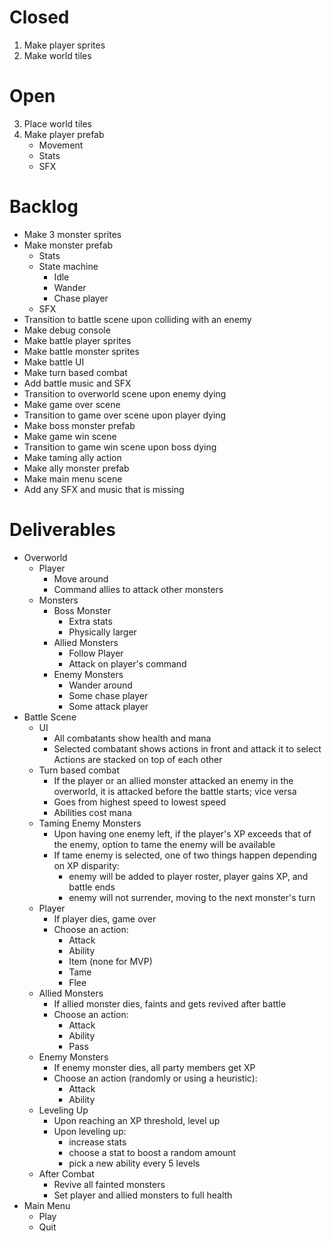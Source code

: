 # Closed

1. Make player sprites
2. Make world tiles

# Open

3. Place world tiles
4. Make player prefab
    - Movement
    - Stats
    - SFX

# Backlog

- Make 3 monster sprites
- Make monster prefab
    - Stats
    - State machine
        - Idle
        - Wander
        - Chase player
    - SFX
- Transition to battle scene upon colliding with an enemy
- Make debug console
- Make battle player sprites
- Make battle monster sprites
- Make battle UI
- Make turn based combat
- Add battle music and SFX
- Transition to overworld scene upon enemy dying
- Make game over scene
- Transition to game over scene upon player dying
- Make boss monster prefab
- Make game win scene
- Transition to game win scene upon boss dying
- Make taming ally action
- Make ally monster prefab
- Make main menu scene
- Add any SFX and music that is missing

# Deliverables

- Overworld
    - Player
        * Move around
        * Command allies to attack other monsters
    - Monsters
        - Boss Monster
            * Extra stats
            * Physically larger
        - Allied Monsters
            * Follow Player
            * Attack on player's command
        - Enemy Monsters
            * Wander around
            * Some chase player
            * Some attack player
- Battle Scene
    - UI
        * All combatants show health and mana
        * Selected combatant shows actions in front and attack it to select
            Actions are stacked on top of each other
    - Turn based combat
        * If the player or an allied monster attacked an enemy in the overworld, 
            it is attacked before the battle starts; vice versa
        * Goes from highest speed to lowest speed
        * Abilities cost mana
    - Taming Enemy Monsters
        * Upon having one enemy left, if the player's XP exceeds that of the enemy,
            option to tame the enemy will be available
        * If tame enemy is selected, one of two things happen depending on XP disparity:
            - enemy will be added to player roster, player gains XP, and battle ends
            - enemy will not surrender, moving to the next monster's turn
    - Player
        * If player dies, game over
        * Choose an action:
            - Attack
            - Ability
            - Item (none for MVP)
            - Tame
            - Flee
    - Allied Monsters
        * If allied monster dies, faints and gets revived after battle
        * Choose an action:
            - Attack
            - Ability
            - Pass
    - Enemy Monsters
        * If enemy monster dies, all party members get XP
        * Choose an action (randomly or using a heuristic):
            - Attack
            - Ability
    - Leveling Up
        * Upon reaching an XP threshold, level up
        * Upon leveling up:
            - increase stats
            - choose a stat to boost a random amount
            - pick a new ability every 5 levels 
    - After Combat
        * Revive all fainted monsters
        * Set player and allied monsters to full health
- Main Menu
    - Play
    - Quit